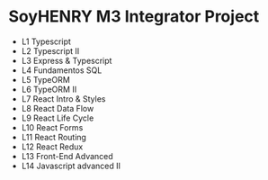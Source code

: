 # SoyHENRY M3 Integrator Project
- L1 Typescript
- L2 Typescript II
- L3 Express & Typescript
- L4 Fundamentos SQL
- L5 TypeORM
- L6 TypeORM II
- L7 React Intro & Styles
- L8 React Data Flow
- L9 React Life Cycle
- L10 React Forms
- L11 React Routing
- L12 React Redux
- L13 Front-End Advanced
- L14 Javascript advanced II
